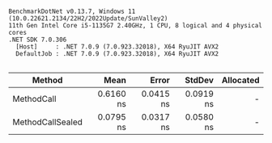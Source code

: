 ```

BenchmarkDotNet v0.13.7, Windows 11 (10.0.22621.2134/22H2/2022Update/SunValley2)
11th Gen Intel Core i5-1135G7 2.40GHz, 1 CPU, 8 logical and 4 physical cores
.NET SDK 7.0.306
  [Host]     : .NET 7.0.9 (7.0.923.32018), X64 RyuJIT AVX2
  DefaultJob : .NET 7.0.9 (7.0.923.32018), X64 RyuJIT AVX2


```
|           Method |      Mean |     Error |    StdDev | Allocated |
|----------------- |----------:|----------:|----------:|----------:|
|       MethodCall | 0.6160 ns | 0.0415 ns | 0.0919 ns |         - |
| MethodCallSealed | 0.0795 ns | 0.0317 ns | 0.0580 ns |         - |
